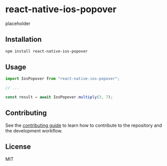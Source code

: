 # react-native-ios-popover

placeholder

## Installation

```sh
npm install react-native-ios-popover
```

## Usage

```js
import IosPopover from "react-native-ios-popover";

// ...

const result = await IosPopover.multiply(3, 7);
```

## Contributing

See the [contributing guide](CONTRIBUTING.md) to learn how to contribute to the repository and the development workflow.

## License

MIT
